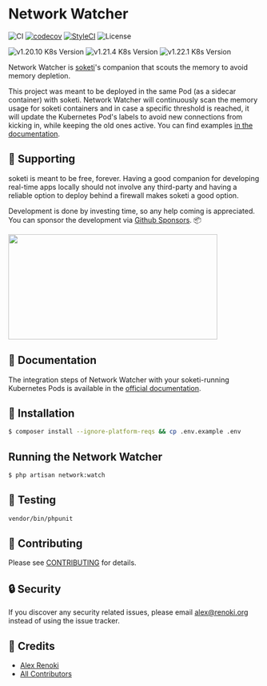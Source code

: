 Network Watcher
===============

![CI](https://github.com/soketi/network-watcher/workflows/CI/badge.svg?branch=master)
[![codecov](https://codecov.io/gh/soketi/network-watcher/branch/master/graph/badge.svg)](https://codecov.io/gh/soketi/network-watcher)
[![StyleCI](https://github.styleci.io/repos/350800968/shield?branch=master)](https://github.styleci.io/repos/350800968)
![License](https://img.shields.io/github/license/soketi/network-watcher)

![v1.20.10 K8s Version](https://img.shields.io/badge/K8s%20v1.20.10-Ready-%23326ce5?colorA=306CE8&colorB=green)
![v1.21.4 K8s Version](https://img.shields.io/badge/K8s%20v1.21.4-Ready-%23326ce5?colorA=306CE8&colorB=green)
![v1.22.1 K8s Version](https://img.shields.io/badge/K8s%20v1.22.1-Ready-%23326ce5?colorA=306CE8&colorB=green)

Network Watcher is [soketi](https://github.com/soketi/soketi)'s companion that scouts the memory to avoid memory depletion.

This project was meant to be deployed in the same Pod (as a sidecar container) with soketi. Network Watcher will continuously scan the memory usage for soketi containers and in case a specific threshold is reached, it will update the Kubernetes Pod's labels to avoid new connections from kicking in, while keeping the old ones active. You can find examples [in the documentation](https://rennokki.gitbook.io/soketi-docs/network-watcher/installation).

## 🤝 Supporting

soketi is meant to be free, forever. Having a good companion for developing real-time apps locally should not involve any third-party and having a reliable option to deploy behind a firewall makes soketi a good option.

Development is done by investing time, so any help coming is appreciated. You can sponsor the development via [Github Sponsors](https://github.com/sponsors/rennokki). 📦

[<img src="https://github-content.s3.fr-par.scw.cloud/static/39.jpg" height="210" width="418" />](https://github-content.renoki.org/github-repo/39)

## 📜 Documentation

The integration steps of Network Watcher with your soketi-running Kubernetes Pods is available in the [official documentation](https://rennokki.gitbook.io/soketi-docs/network-watcher/getting-started).

## 🚀 Installation

```bash
$ composer install --ignore-platform-reqs && cp .env.example .env
```

## Running the Network Watcher

```bash
$ php artisan network:watch
```

## 🐛 Testing

``` bash
vendor/bin/phpunit
```

## 🤝 Contributing

Please see [CONTRIBUTING](CONTRIBUTING.md) for details.

## 🔒  Security

If you discover any security related issues, please email alex@renoki.org instead of using the issue tracker.

## 🎉 Credits

- [Alex Renoki](https://github.com/rennokki)
- [All Contributors](../../contributors)
